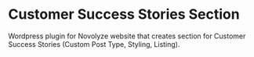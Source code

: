 # Customer Success Stories Section

Wordpress plugin for Novolyze website that creates section for Customer Success Stories (Custom Post Type, Styling, Listing).
